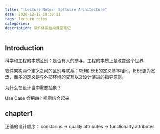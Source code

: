 ```yaml
---
title: "[Lecture Notes] Software Architecture"
date: 2020-12-17 18:39:11
tags: lecture notes
categories: 
description: 软件体系结构课堂笔记
---
```


## Introduction

科学和工程的本质区别：是否有人的参与。工程的本质上是改变这个世界

软件架构两个定义之间的区别与联系：SEI和IEEE的定义基本相同，IEEE更为宽泛，而多的定义是与外部环境的交互以及设计演进的指导原则。

为什么在设计当中需要抽象？

Use Case 会把四个视图结合起来

## chapter1 
正确的设计顺序： constarins -> quality attributes -> functionalty attributes